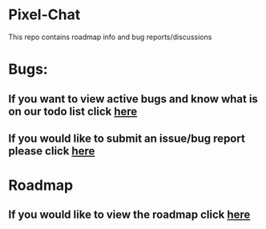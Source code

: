 # Pixel-Chat
This repo contains roadmap info and bug reports/discussions

# Bugs:
## If you want to view active bugs and know what is on our todo list click [here](https://github.com/Pixel-Chat/Pixel-Chat/projects)

## If you would like to submit an issue/bug report please click [here](https://github.com/Pixel-Chat/Pixel-Chat/issues/new?template=bug_report.md)

# Roadmap
## If you would like to view the roadmap click [here](https://github.com/Pixel-Chat/Pixel-Chat/projects/1)
